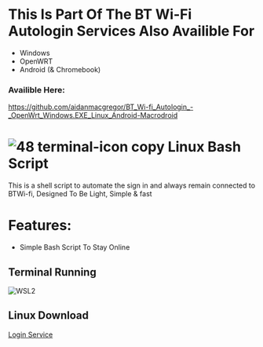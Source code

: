 # This Is Part Of The BT Wi-Fi Autologin Services Also Availible For

 - Windows
 - OpenWRT 
 - Android (& Chromebook)
 
 ### Availible Here:
 https://github.com/aidanmacgregor/BT_Wi-fi_Autologin_-_OpenWrt_Windows.EXE_Linux_Android-Macrodroid

# ![48 terminal-icon copy](https://user-images.githubusercontent.com/11254983/164985283-235c64c3-415e-4cb1-8ce9-8967c23add8e.png) Linux Bash Script
 
This is a shell script to automate the sign in and always remain connected to BTWi-fi, Designed To Be Light, Simple & fast

# Features:

 - Simple Bash Script To Stay Online
    
## Terminal Running
![WSL2](https://user-images.githubusercontent.com/11254983/173451001-cce58162-7475-4322-9744-fb842ce40209.JPG)

## Linux Download
[Login Service](https://github.com/aidanmacgregor/BTWi-Fi_Autologin_-_Linux/releases)

